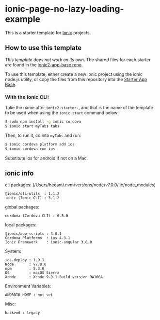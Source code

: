 # ionic-page-no-lazy-loading-example

This is a starter template for [Ionic](http://ionicframework.com/docs/) projects.

## How to use this template

*This template does not work on its own*. The shared files for each starter are found in the [ionic2-app-base repo](https://github.com/ionic-team/ionic2-app-base).

To use this template, either create a new ionic project using the ionic node.js utility, or copy the files from this repository into the [Starter App Base](https://github.com/ionic-team/ionic2-app-base).

### With the Ionic CLI:

Take the name after `ionic2-starter-`, and that is the name of the template to be used when using the `ionic start` command below:

```bash
$ sudo npm install -g ionic cordova
$ ionic start myTabs tabs
```

Then, to run it, cd into `myTabs` and run:

```bash
$ ionic cordova platform add ios
$ ionic cordova run ios
```

Substitute ios for android if not on a Mac.

## ionic info

cli packages: (/Users/heeam/.nvm/versions/node/v7.0.0/lib/node_modules)

    @ionic/cli-utils  : 1.1.2
    ionic (Ionic CLI) : 3.1.2

global packages:

    cordova (Cordova CLI) : 6.5.0 

local packages:

    @ionic/app-scripts : 3.0.1
    Cordova Platforms  : ios 4.3.1
    Ionic Framework    : ionic-angular 3.8.0

System:

    ios-deploy : 1.9.1 
    Node       : v7.0.0
    npm        : 5.3.0 
    OS         : macOS Sierra
    Xcode      : Xcode 9.0.1 Build version 9A1004 

Environment Variables:

    ANDROID_HOME : not set

Misc:

    backend : legacy

